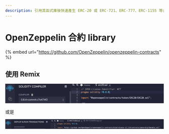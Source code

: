 ```yaml
---
description: 引用其函式庫後快速產生 ERC-20 或 ERC-721、ERC-777、ERC-1155 等合約
---
```


# OpenZeppelin 合約 library

{% embed url="https://github.com/OpenZeppelin/openzeppelin-contracts" %}

## 使用 Remix

![](../.gitbook/assets/jie-tu-20210505-shang-wu-9.53.16.png)

或是

![](../.gitbook/assets/jie-tu-20210505-shang-wu-9.53.38.png)

